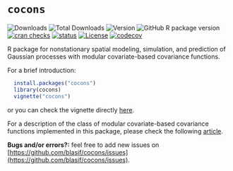 `cocons`
================================================================================
![Downloads](https://cranlogs.r-pkg.org/badges/last-month/cocons) 
![Total Downloads](https://cranlogs.r-pkg.org/badges/grand-total/cocons)
![Version](https://www.r-pkg.org/badges/version/cocons)
![GitHub R package version](https://img.shields.io/github/r-package/v/blasif/cocons)
[![cran checks](https://badges.cranchecks.info/worst/cocons.svg)](https://cran.r-project.org/web/checks/check_results_cocons.html)
[![status](https://tinyverse.netlify.app/badge/cocons)](https://CRAN.R-project.org/package=cocons)
[![License](https://img.shields.io/cran/l/cocons)](http://www.gnu.org/licenses/gpl-3.0.html)
[![codecov](https://codecov.io/gh/blasif/cocons/graph/badge.svg?token=U54AL8VKNE)](https://codecov.io/gh/blasif/cocons)

R package for nonstationary spatial modeling, simulation, and prediction of Gaussian processes with modular covariate-based covariance functions.

For a brief introduction:
``` R
  install.packages("cocons")
  library(cocons)
  vignette("cocons")
```

or you can check the vignette directly [here](https://github.com/blasif/cocons/blob/main/inst/doc/cocons.pdf).

For a description of the class of modular covariate-based covariance functions implemented in this package, please check the following [article](https://arxiv.org/abs/2410.16716#).

**Bugs and/or errors?:** feel free to add new issues on [https://github.com/blasif/cocons/issues](https://github.com/blasif/cocons/issues).

